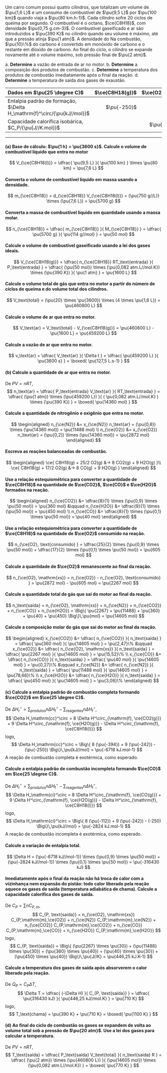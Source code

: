 Um carro comum possui quatro cilindros, que totalizam um volume de $\pu{1,6 L}$ e um consumo de combustível de $\pu{9,5 L}$ por $\pu{100 km}$ quando viaja a $\pu{80 km.h-1}$. Cada cilindro sofre 20 ciclos de queima por segundo. O combustível é o octano, $\ce{C8H18}$, com densidade $\pu{0,75 g.cm-3}$. O combustível gaseificado e ar são introduzidos a $\pu{390 K}$ no cilindro quando seu volume é máximo, até que a pressão atinja $\pu{1 atm}$. A densidade do  Na combustão, $\pu{10}\%$ do carbono é convertido em monóxido de carbono e o restante em dióxido de carbono. Ao final do ciclo, o cilindro se expande novamente até o volume máximo, sob pressão final de $\pu{2 atm}$.

a. **Determine** a vazão de entrada de ar no motor.
b. **Determine** a composição dos produtos de combustão.
c. **Determine** a temperatura dos produtos de combustão imediatamente após o final da reação.
d. **Determine** a temperatura de saída dos gases de exaustão.

| Dados em $\pu{25 \degree C}$                                            | $\ce{C8H18(g)}$ | $\ce{O2(g)}$ | $\ce{N2(g)}$ | $\ce{H2O(g)}$ | $\ce{CO2(g)}$ | $\ce{CO(g)}$ |
| :---------------------------------------------------------------------- | --------------: | -----------: | -----------: | ------------: | ------------: | -----------: |
| Entalpia padrão de formação, $\Delta H_\mathrm{f}^\circ/{\pu{kJ//mol}}$ |     $\pu{-250}$ |              |              |   $\pu{-242}$ |   $\pu{-394}$ |  $\pu{-112}$ |
| Capacidade calorífica isobárica, $C_P/{\pu{J//K.mol}}$                  |                 |    $\pu{30}$ |    $\pu{30}$ |     $\pu{40}$ |     $\pu{40}$ |    $\pu{30}$ |

---

#### **(a)** Base de cálculo: $\pu{1 h} = \pu{3600 s}$. Calcule o volume de combustível líquido que entra no motor

$$
    V_{\ce{C8H18(l)}}
        = \dfrac{ \pu{9,5 L} }{ \pu{100 km} } \times \pu{80 km}
        = \pu{7,6 L}
$$

#### Converta o volume de combustível líquido em massa usando a densidade.

$$
    m_{\ce{C8H18}}
        = d_{\ce{C8H18}} V_{\ce{C8H18(l)}}
        = (\pu{750 g//L}) \times (\pu{7,6 L})
        = \pu{5700 g}
$$

#### Converta a massa de combustível líquido em quantidade usando a massa molar.

$$
    n_{\ce{C8H18}}
        = \dfrac{ m_{\ce{C8H18}} }{ M_{\ce{C8H18}} }
        = \dfrac{ \pu{5700 g} }{ \pu{114 g//mol} }
        = \pu{50 mol}
$$

#### Calcule o volume de combustível gaseificado usando a lei dos gases ideais.

$$
    V_{\ce{C8H18(g)}}
        = \dfrac{ n_{\ce{C8H18}} RT_\text{entrada} }{ P_\text{entrada} }
        = \dfrac{ (\pu{50 mol}) \times (\pu{0,082 atm.L//mol.K}) \times (\pu{390 K}) }{ \pu{1 atm} }
        = \pu{1600 L}
$$

#### Calcule o volume total de gás que entra no motor a partir do número de ciclos de queima e do volume total dos cilindros.

$$
    V_\text{total} 
        = (\pu{20} \times \pu{3600}) \times (4 \times \pu{1,6 L})
        = \pu{460800 L}
$$

#### Calcule o volume de ar que entra no motor.

$$
    V_\text{ar} 
        =  V_\text{total} - V_{\ce{C8H18(g)}}
        = \pu{460800 L} - \pu{1600 L}
        = \pu{459200 L}
$$

#### Calcule a vazão de ar que entra no motor.

$$
    v_\text{ar} 
        = \dfrac{ V_\text{ar}  }{ \Delta t }
        = \dfrac{ \pu{459200 L} }{ \pu{3600 s} }
        = \boxed{ \pu{127,5 L.s-1} }
$$

#### **(b)** Calcule a quantidade de ar que entra no motor.

De $PV = nRT$,
$$
    n_\text{ar} 
        = \dfrac{ P_\text{entrada} V_\text{ar} }{ RT_\text{entrada} }
        = \dfrac{ (\pu{1 atm}) \times (\pu{459200 L}) }{ ( \pu{0,082 atm.L//mol.K} ) \times (\pu{390 K}) }
        = \boxed{ \pu{14360 mol} }
$$

#### Calcule a quantidade de nitrogênio e oxigênio que entra no motor.

$$
\begin{aligned}
    n_{\ce{N2}} 
        &= x_{\ce{N2}} n_\text{ar} 
        = (\pu{0,8}) \times (\pu{14360 mol})
        = \pu{11488 mol} \\
    n_{\ce{O2}} 
        &= x_{\ce{O2}} n_\text{ar} 
        = (\pu{0,2}) \times (\pu{14360 mol})
        = \pu{2872 mol}
\end{aligned}
$$

#### Escreva as reações balanceadas de combustão.

$$
\begin{aligned}
    \ce{ C8H18(g) + 25/2 O2(g) &-> 8 CO2(g) + 9 H2O(g) }\\
    \ce{ C8H18(g) + 17/2 O2(g) &-> 8 CO(g)  + 9 H2O(g) }
\end{aligned}
$$

#### Use a relação estequiométrica para converter a quantidade de $\ce{C8H18}$ na quantidade de $\ce{CO2}$, $\ce{CO}$ e $\ce{H2O}$ formados na reação.

$$
\begin{aligned}
    n_{\ce{CO2}} 
        &= \dfrac{8}{1} \times (\pu{0,9} \times \pu{50 mol})
        = \pu{360 mol}
    &\qquad
    n_{\ce{H2O}} 
        &= \dfrac{9}{1} \times (\pu{50 mol})
        = \pu{450 mol} \\
    n_{\ce{CO}} 
        &= \dfrac{8}{1} \times (\pu{0,1} \times \pu{50 mol})
        = \pu{40 mol}
\end{aligned}
$$

#### Use a relação estequiométrica para converter a quantidade de $\ce{C8H18}$ na quantidade de $\ce{O2}$ consumido na reação.

$$
    n_{\ce{O2}, \text{consumido} } 
        = \dfrac{25}{2} \times (\pu{0,9} \times \pu{50 mol})
            + \dfrac{17}{2} \times (\pu{0,1} \times \pu{50 mol})
        = \pu{605 mol}
$$

#### Calcule a quantidade de $\ce{O2}$ remanescente ao final da reação.

$$
    n_{\ce{O2}, \mathrm{xs}} 
        = n_{\ce{O2}} -  n_{\ce{O2}, \text{consumido} } 
        = \pu{2872 mol} - \pu{605 mol} 
        = \pu{2267 mol} 
$$

#### Calcule a quantidade total de gás que sai do motor ao final da reação.

$$
    n_\text{saída}
        = n_{\ce{O2}, \mathrm{xs}} + n_{\ce{N2}} + n_{\ce{CO2}} + n_{\ce{CO}} + n_{\ce{H2O}} 
        = \Big\{ \pu{2267} + \pu{11488} + \pu{360} + \pu{40} + \pu{450} \Big\}\,\pu{mol}
        = \pu{14605 mol}
$$

#### Calcule a composição molar do gás que sai do motor ao final da reação.

$$
\begin{aligned}
    x_{\ce{CO2}} 
        &= \dfrac{ n_{\ce{CO2}} }{ n_\text{saída} }
        = \dfrac{ \pu{360 mol} }{ \pu{14605 mol} }
        = \pu{2,47}\%
    &\qquad
    x_{\ce{O2}} 
        &= \dfrac{ n_{\ce{O2}, \mathrm{xs}} }{ n_\text{saída} }
        = \dfrac{ \pu{2267 mol} }{ \pu{14605 mol} }
        = \pu{15,52}\% \\
    x_{\ce{CO}} 
        &= \dfrac{ n_{\ce{CO}} }{ n_\text{saída} }
        = \dfrac{ \pu{40 mol} }{ \pu{14605 mol} }
        = \pu{0,27}\%
    &\qquad
    x_{\ce{N2}} 
        &= \dfrac{ n_{\ce{N2}} }{ n_\text{saída} }
        = \dfrac{ \pu{11488 mol} }{ \pu{14605 mol} }
        = \pu{78,66}\% \\
    x_{\ce{H2O}} 
        &= \dfrac{ n_{\ce{H2O}} }{ n_\text{saída} }
        = \dfrac{ \pu{450 mol} }{ \pu{14605 mol} }
        = \pu{3,08}\%
\end{aligned}
$$

#### **(c)** Calcule a entalpia padrão de combustão completa formando $\ce{CO2}$ em $\ce{25 \degree C}$.

De $\Delta H_\mathrm{r}^\circ = \sum_\text{produtos} n \Delta H^\circ_\mathrm{f} - \sum_\text{reagentes} n \Delta H^\circ_\mathrm{f}$,
$$
   \Delta H_\mathrm{cc}^\circ 
        = 8 \Delta H^\circ_{\mathrm{f}, \ce{CO2(g)}} 
        + 9 \Delta H^\circ_{\mathrm{f}, \ce{H2O(g)}} 
        - \Delta H^\circ_{\mathrm{f}, \ce{C8H18(l)}}
$$
logo,
$$
   \Delta H_\mathrm{cc}^\circ
        = \Big\{ 8 (\pu{-394}) + 9 (\pu{-242}) - (\pu{-250}) \Big\}\,\pu{kJ//mol}
        = \pu{-6718 kJ.mol-1}
$$
A reação de combustão completa é exotérmica, como esperado.

#### Calcule a entalpia padrão de combustão incompleta formando $\ce{CO}$ em $\ce{25 \degree C}$.

De $\Delta H_\mathrm{r}^\circ = \sum_\text{produtos} n \Delta H^\circ_\mathrm{f} - \sum_\text{reagentes} n \Delta H^\circ_\mathrm{f}$,
$$
   \Delta H_\mathrm{ci}^\circ 
        = 8 \Delta H^\circ_{\mathrm{f}, \ce{CO(g)}} 
        + 9 \Delta H^\circ_{\mathrm{f}, \ce{H2O(g)}} 
        - \Delta H^\circ_{\mathrm{f}, \ce{C8H18(l)}}
$$
logo,
$$
   \Delta H_\mathrm{ci}^\circ
        = \Big\{ 8 (\pu{-112}) + 9 (\pu{-242}) - (-250) \Big\}\,\pu{kJ//mol}
        = \pu{-2824 kJ.mol-1}
$$
A reação de combustão incompleta é exotérmica, como esperado.

#### Calcule a variação de entalpia total.

$$
    \Delta H 
        = (\pu{-6718 kJ//mol-1}) \times (\pu{0,9} \times \pu{50 mol}) 
        + (\pu{-2824 kJ//mol-1}) \times (\pu{0,1} \times \pu{50 mol}) 
        = \pu{-316430 kJ}
$$

#### Imediatamente após o final da reação não há troca de calor com a vizinhança nem expansão do pistão: todo calor liberado pela reação aquece os gases de saída (temperatura adiabática de chama). Calcule a capacidade calorífica dos gases de saída.

De $C_P = \sum n C_{P,m}$,
$$
    C_{P, \text{saída}} 
        = n_{\ce{O2}, \mathrm{xs}} C_{P,\mathrm{m},\ce{O2}}
        + n_{\ce{N2}} C_{P,\mathrm{m},\ce{N2}}
        + n_{\ce{CO2}} C_{P,\mathrm{m},\ce{CO2}}
        + n_{\ce{CO}} C_{P,\mathrm{m},\ce{CO}}
        + n_{\ce{H2O}} C_{P,\mathrm{m},\ce{H2O}}
$$
logo,
$$
    C_{P, \text{saída}}  
        = \Big\{ (\pu{2267} \times \pu{30})
        + (\pu{11488} \times \pu{30})
        + (\pu{360} \times \pu{40})
        + (\pu{40} \times \pu{30})
        + (\pu{450} \times \pu{40}) \Big\}\,\pu{J//K}
        = \pu{446,25 kJ.K-1}
$$

#### Calcule a temperatura dos gases de saída após absorverem o calor liberado pela reação.

De $Q_P = C_P \Delta T$,
$$
    \Delta T 
        = \dfrac{ (-\Delta H) }{ C_{P, \text{saída}} }
        = \dfrac{ \pu{316430 kJ} }{ \pu{446,25 kJ//mol.K} }
        = \pu{710 K}
$$
logo,
$$
    T_\text{chama} 
        = \pu{390 K} + \pu{710 K}
        = \boxed{ \pu{1100 K} }
$$

#### **(d)** Ao final do ciclo de combustão os gases se expandem de volta ao volume total sob a pressão de $\pu{20 atm}$. Use a lei dos gases para calcular a temperatura.

De $PV = nRT$,
$$
    T_\text{saída}
        = \dfrac{ P_\text{saída} V_\text{total} }{ n_\text{saída} R }
        = \dfrac{ (\pu{2 atm}) \times (\pu{460800 L}) }{ (\pu{14605 mol}) \times (\pu{0,082 atm.L//mol.K}) }
        = \boxed{ \pu{770 K} }
$$

